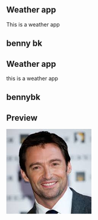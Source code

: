 ## Weather app
This is a weather app
## benny bk
## Weather app
this is a weather app
## bennybk
## Preview
![Picture of finished project](download.jpg)

